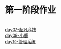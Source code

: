 <h1>第一阶段作业</h1>
<br>
<a href="https://liyuyuandskahd.github.io/day-06%E5%85%83%E7%B4%A0%E7%B1%BB%E5%9E%8B%E5%88%86%E7%B1%BB/html/lianxi3-%E8%B6%85%E5%87%A1%E7%A7%91%E6%8A%80.html">day07-超凡科技</a>
<br>
<a href="https://liyuyuandskahd.github.io/day-09%E5%AE%BD%E9%AB%98%E8%87%AA%E9%80%82%E5%BA%94/html/lianxi2-%E5%B0%8F%E9%B9%BF.html">day09-小鹿</a>
<br>
<a href="https://liyuyuandskahd.github.io/day-10%E7%99%BB%E5%BD%95%E8%A1%A8%E5%8D%95/html/seatword1.html">day10-管理系统</a>
